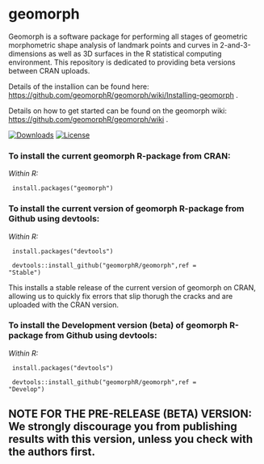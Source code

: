 # geomorph
Geomorph is a software package for performing all stages of geometric morphometric shape analysis of landmark points and curves in 2-and-3-dimensions as well as 3D surfaces in the R statistical computing environment. This repository is dedicated to providing beta versions between CRAN uploads. 

Details of the installion can be found here: <url> https://github.com/geomorphR/geomorph/wiki/Installing-geomorph </url>. 

Details on how to get started can be found on the geomorph wiki: <url> https://github.com/geomorphR/geomorph/wiki </url>. 

[![Downloads](http://cranlogs.r-pkg.org/badges/geomorph?color=blue)](http://www.r-pkg.org/pkg/geomorph) [![License](http://img.shields.io/badge/license-GPL%20%28%3E=%202%29-blue.svg?style=flat)](http://www.gnu.org/licenses/gpl-2.0.html) 

### To install the current geomorph R-package from CRAN:

<i> Within R:</i>

<code> install.packages("geomorph") </code>

### To install the current version of geomorph R-package from Github using devtools:

<i> Within R:</i>

<code> install.packages("devtools")</code>

<code> devtools::install_github("geomorphR/geomorph",ref = "Stable")</code>

This installs a stable release of the current version of geomorph on CRAN, allowing us to quickly fix errors that slip thorugh the cracks and are uploaded with the CRAN version.

### To install the Development version (beta) of geomorph R-package from Github using devtools:

<i> Within R:</i>

<code> install.packages("devtools")</code>

<code> devtools::install_github("geomorphR/geomorph",ref = "Develop")</code>

## NOTE FOR THE PRE-RELEASE (BETA) VERSION: We strongly discourage you from publishing results with this version, unless you check with the authors first.
